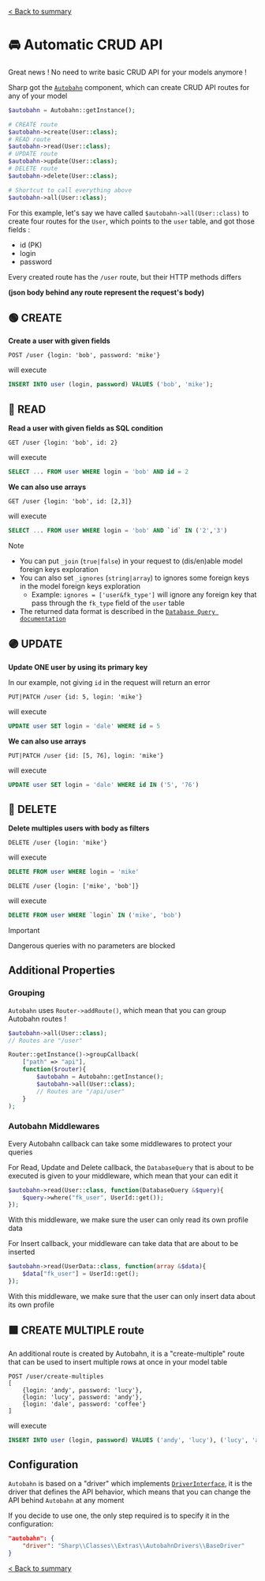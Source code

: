 [< Back to summary](../README.md)

# 🚘 Automatic CRUD API

Great news ! No need to write basic CRUD API for your models anymore !

Sharp got the [`Autobahn`](../../Classes/Extras/Autobahn.php) component, which can
create CRUD API routes for any of your model

```php
$autobahn = Autobahn::getInstance();

# CREATE route
$autobahn->create(User::class);
# READ route
$autobahn->read(User::class);
# UPDATE route
$autobahn->update(User::class);
# DELETE route
$autobahn->delete(User::class);

# Shortcut to call everything above
$autobahn->all(User::class);
```

For this example, let's say we have called `$autobahn->all(User::class)`
to create four routes for the `User`, which points to the `user` table, and got those fields :
- id (PK)
- login
- password

Every created route has the `/user` route, but their HTTP methods differs

**(json body behind any route represent the request's body)**

## 🟢 CREATE

**Create a user with given fields**

```http
POST /user {login: 'bob', password: 'mike'}
```

will execute

```sql
INSERT INTO user (login, password) VALUES ('bob', 'mike');
```

## 🔵 READ

**Read a user with given fields as SQL condition**

```http
GET /user {login: 'bob', id: 2}
```

will execute

```sql
SELECT ... FROM user WHERE login = 'bob' AND id = 2
```

**We can also use arrays**


```http
GET /user {login: 'bob', id: [2,3]}
```

will execute

```sql
SELECT ... FROM user WHERE login = 'bob' AND `id` IN ('2','3')
```

> [!NOTE]
> - You can put `_join` (`true|false`) in your request to (dis/en)able model foreign keys exploration
> - You can also set `_ignores` (`string|array`) to ignores some foreign keys in the model foreign keys exploration
>     - Example: `ignores = ['user&fk_type']` will ignore any foreign key that pass through the `fk_type` field of the `user` table
> - The returned data format is described in the [`Database Query documentation`](../data/database-query.md.md)

## 🟣 UPDATE

**Update ONE user by using its primary key**

In our example, not giving `id` in the request will return an error

```http
PUT|PATCH /user {id: 5, login: 'mike'}
```

will execute

```sql
UPDATE user SET login = 'dale' WHERE id = 5
```

**We can also use arrays**

```http
PUT|PATCH /user {id: [5, 76], login: 'mike'}
```

will execute

```sql
UPDATE user SET login = 'dale' WHERE id IN ('5', '76')
```

## 🔴 DELETE

**Delete multiples users with body as filters**

```http
DELETE /user {login: 'mike'}
```

will execute

```sql
DELETE FROM user WHERE login = 'mike'
```
```http
DELETE /user {login: ['mike', 'bob']}
```

 will execute

```sql
DELETE FROM user WHERE `login` IN ('mike', 'bob')
```

> [!IMPORTANT]
> Dangerous queries with no parameters are blocked

## Additional Properties

### Grouping

`Autobahn` uses `Router->addRoute()`, which mean that you can group Autobahn routes !

```php
$autobahn->all(User::class);
// Routes are "/user"

Router::getInstance()->groupCallback(
    ["path" => "api"],
    function($router){
        $autobahn = Autobahn::getInstance();
        $autobahn->all(User::class);
        // Routes are "/api/user"
    }
);
```

### Autobahn Middlewares

Every Autobahn callback can take some middlewares to protect your queries

For Read, Update and Delete callback, the `DatabaseQuery` that is about to be executed is given to your middleware, which mean that your can edit it

```php
$autobahn->read(User::class, function(DatabaseQuery &$query){
    $query->where("fk_user", UserId::get());
});
```

With this middleware, we make sure the user can only read its own profile data

For Insert callback, your middleware can take data that are about to be inserted

```php
$autobahn->read(UserData::class, function(array &$data){
    $data["fk_user"] = UserId::get();
});
```

With this middleware, we make sure that the user can only insert data about its own profile

## 🟩 CREATE MULTIPLE route

An additional route is created by Autobahn, it is a "create-multiple" route that can be used to insert multiple rows at once in your model table

```http
POST /user/create-multiples
[
    {login: 'andy', password: 'lucy'},
    {login: 'lucy', password: 'andy'},
    {login: 'dale', password: 'coffee'}
]
```

will execute
```sql
INSERT INTO user (login, password) VALUES ('andy', 'lucy'), ('lucy', 'andy'), ('dale', 'coffee');
```


## Configuration

`Autobahn` is based on a "driver" which implements [`DriverInterface`](../../Classes/Extras/AutobahnDrivers/DriverInterface.php),
it is the driver that defines the API behavior, which means that you can change the API behind `Autobahn` at any moment

If you decide to use one, the only step required is to specify it in the configuration:

```json
"autobahn": {
    "driver": "Sharp\\Classes\\Extras\\AutobahnDrivers\\BaseDriver"
}
```

[< Back to summary](../README.md)